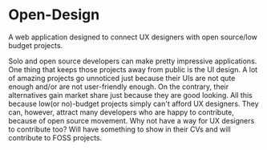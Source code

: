 # Open-Design
A web application designed to connect UX designers with open source/low budget projects.

Solo and open source developers can make pretty impressive applications. One thing that keeps those projects away from public is the UI design. A lot of amazing projects go unnoticed just because their UIs are not qute enough and/or are not user-friendly enough. On the contrary, their alternatives gain market share just because they are good looking. All this because low(or no)-budget projects simply can't afford UX designers. They can, however, attract many developers who are happy to contribute, because of open source movement. Why not have a way for UX designers to contribute too? Will have something to show in their CVs and will contribute to FOSS projects.   
